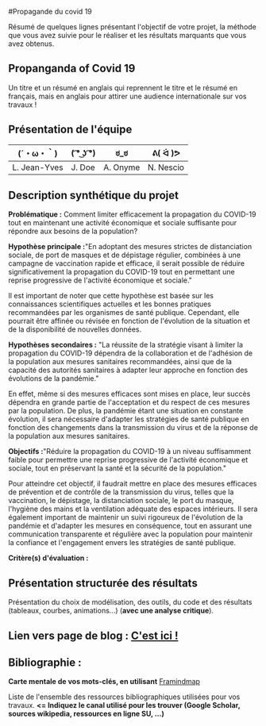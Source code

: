 #Propagande du covid 19

Résumé de quelques lignes présentant l'objectif de votre projet, la méthode que vous avez suivie pour le réaliser et les résultats marquants que vous avez obtenus.

## Propanganda of Covid 19

Un titre et un résumé en anglais qui reprennent le titre et le résumé en français, mais en anglais pour attirer une audience internationale sur vos travaux !

## Présentation de l'équipe


|(´・ω・｀)| ( ͡° ͜ʖ ͡°) | ಠ_ಠ | ᕕ( ᐛ )ᕗ |
|-----|--|--|--|
| L. Jean-Yves | J. Doe | A. Onyme  | N. Nescio  |



## Description synthétique du projet

**Problématique :** Comment limiter efficacement la propagation du COVID-19 tout en maintenant une activité économique et sociale suffisante pour répondre aux besoins de la population?

**Hypothèse principale :**"En adoptant des mesures strictes de distanciation sociale, de port de masques et de dépistage régulier, combinées à une campagne de vaccination rapide et efficace, il serait possible de réduire significativement la propagation du COVID-19 tout en permettant une reprise progressive de l'activité économique et sociale."

Il est important de noter que cette hypothèse est basée sur les connaissances scientifiques actuelles et les bonnes pratiques recommandées par les organismes de santé publique. Cependant, elle pourrait être affinée ou révisée en fonction de l'évolution de la situation et de la disponibilité de nouvelles données.

**Hypothèses secondaires :** "La réussite de la stratégie visant à limiter la propagation du COVID-19 dépendra de la collaboration et de l'adhésion de la population aux mesures sanitaires recommandées, ainsi que de la capacité des autorités sanitaires à adapter leur approche en fonction des évolutions de la pandémie."

En effet, même si des mesures efficaces sont mises en place, leur succès dépendra en grande partie de l'acceptation et du respect de ces mesures par la population. De plus, la pandémie étant une situation en constante évolution, il sera nécessaire d'adapter les stratégies de santé publique en fonction des changements dans la transmission du virus et de la réponse de la population aux mesures sanitaires.

**Objectifs :**"Réduire la propagation du COVID-19 à un niveau suffisamment faible pour permettre une reprise progressive de l'activité économique et sociale, tout en préservant la santé et la sécurité de la population."

Pour atteindre cet objectif, il faudrait mettre en place des mesures efficaces de prévention et de contrôle de la transmission du virus, telles que la vaccination, le dépistage, la distanciation sociale, le port du masque, l'hygiène des mains et la ventilation adéquate des espaces intérieurs. Il sera également important de maintenir un suivi rigoureux de l'évolution de la pandémie et d'adapter les mesures en conséquence, tout en assurant une communication transparente et régulière avec la population pour maintenir la confiance et l'engagement envers les stratégies de santé publique.

**Critère(s) d'évaluation :**

## Présentation structurée des résultats

Présentation du choix de modélisation, des outils, du code et des résultats (tableaux, courbes, animations...) (**avec une analyse critique**).

## Lien vers page de blog : <a href="blog.md"> C'est ici ! </a>

## Bibliographie :

**Carte mentale de vos mots-clés, en utilisant** <a href="https://framindmap.org/mindmaps/index.html">Framindmap </a> 

Liste de l'ensemble des ressources bibliographiques utilisées pour vos travaux. **<= Indiquez le canal utilisé pour les trouver (Google Scholar, sources wikipedia, ressources en ligne SU, ...)**
